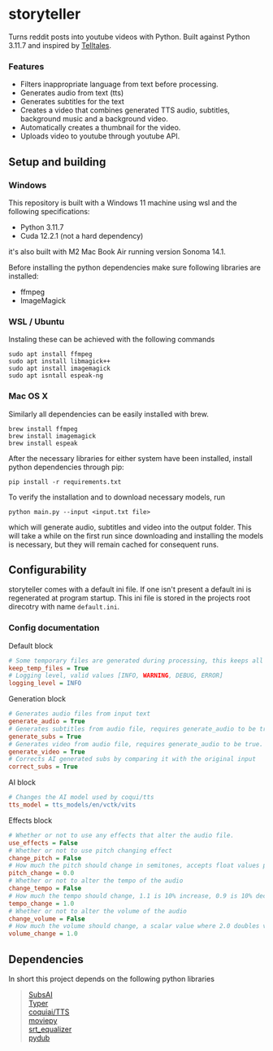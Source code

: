 # storyteller

Turns reddit posts into youtube videos with Python. Built against Python 3.11.7 and inspired by [Telltales](https://www.youtube.com/@Telltales.).

### Features

- Filters inappropriate language from text before processing.
- Generates audio from text (tts)
- Generates subtitles for the text
- Creates a video that combines generated TTS audio, subtitles, background music and a background video.
- Automatically creates a thumbnail for the video.
- Uploads video to youtube through youtube API.

## Setup and building

### Windows

This repository is built with a Windows 11 machine using wsl and the following specifications:

- Python 3.11.7
- Cuda 12.2.1 (not a hard dependency)

it's also built with M2 Mac Book Air running version Sonoma 14.1.

Before installing the python dependencies make sure following libraries are installed:

- ffmpeg
- ImageMagick

### WSL / Ubuntu

Instaling these can be achieved with the following commands

```
sudo apt install ffmpeg
sudo apt install libmagick++
sudo apt install imagemagick
sudo apt isntall espeak-ng
```

### Mac OS X

Similarly all dependencies can be easily installed with brew.

```
brew install ffmpeg
brew install imagemagick
brew install espeak
```

After the necessary libraries for either system have been installed, install python dependencies through pip:

```
pip install -r requirements.txt
```

To verify the installation and to download necessary models, run

```
python main.py --input <input.txt file>
```

which will generate audio, subtitles and video into the output folder. This will take a while on the first run since downloading and installing the models is necessary, but they will remain cached for consequent runs.

## Configurability

storyteller comes with a default ini file. If one isn't present a default ini is regenerated at program startup. This ini file is stored in the projects root direcotry with name `default.ini`.

### Config documentation

Default block

```ini
# Some temporary files are generated during processing, this keeps all temporary files.
keep_temp_files = True
# Logging level, valid values [INFO, WARNING, DEBUG, ERROR]
logging_level = INFO
```

Generation block

```ini
# Generates audio files from input text
generate_audio = True
# Generates subtitles from audio file, requires generate_audio to be true.
generate_subs = True
# Generates video from audio file, requires generate_audio to be true.
generate_video = True
# Corrects AI generated subs by comparing it with the original input
correct_subs = True
```

AI block

```ini
# Changes the AI model used by coqui/tts
tts_model = tts_models/en/vctk/vits
```

Effects block

```ini
# Whether or not to use any effects that alter the audio file.
use_effects = False
# Whether or not to use pitch changing effect
change_pitch = False
# How much the pitch should change in semitones, accepts float values positive or negative
pitch_change = 0.0
# Whether or not to alter the tempo of the audio
change_tempo = False
# How much the tempo should change, 1.1 is 10% increase, 0.9 is 10% decrease, only positive values.
tempo_change = 1.0
# Whether or not to alter the volume of the audio
change_volume = False
# How much the volume should change, a scalar value where 2.0 doubles volume, 0.5 halves
volume_change = 1.0
```

## Dependencies

In short this project depends on the following python libraries

> [SubsAI](https://github.com/abdeladim-s/subsai)  
> [Typer](https://typer.tiangolo.com/)  
> [coquiai/TTS](https://github.com/coqui-ai/TTS)  
> [moviepy](https://pypi.org/project/moviepy/)  
> [srt_equalizer](https://github.com/peterk/srt_equalizer)  
> [pydub](https://github.com/jiaaro/pydub)
